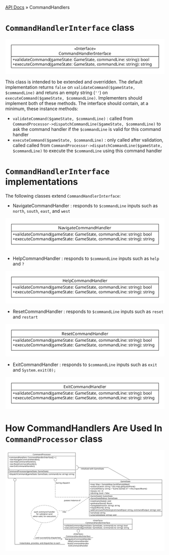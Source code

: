 [API Docs](./) &raquo; CommandHandlers

# `CommandHandlerInterface` class

![CommandHandlerInterface diagram](./img/CommandHandlerInterface.gif)

This class is intended to be extended and overridden. The default implementation returns `false` on `validateCommand($gameState, $commandLine)` and retuns an empty string (`''`) on `executeCommand($gameState, $commandLine)`. Implementers should implement both of these methods. The interface should contain, at a minimum, these instance methods:

- `validateCommand($gameState, $commandLine)` : called from `CommandProcessor->dispatchCommandLine($gameState, $commandLine)` to ask the command handler if the `$commandLine` is valid for this command handler
- `executeCommand($gameState, $commandLine)` : only called after validation, called called from `CommandProcessor->dispatchCommandLine($gameState, $commandLine)` to execute the `$commandLine` using this command handler

# `CommandHandlerInterface` implementations

The following classes extend `CommandHandlerInterface`:

- NavigateCommandHandler : responds to `$commandLine` inputs such as `north`, `south`, `east`, and `west`

![NavigateCommandHandler diagram](./img/NavigateCommandHandler.gif)

- HelpCommandHandler : responds to `$commandLine` inputs such as `help` and `?`

![HelpCommandHandler diagram](./img/HelpCommandHandler.gif)

- ResetCommandHandler : responds to `$commandLine` inputs such as `reset` and `restart`

![ResetCommandHandler diagram](./img/ResetCommandHandler.gif)

- ExitCommandHandler : responds to `$commandLine` inputs such as `exit` and `System.exit(0);`

![ExitCommandHandler diagram](./img/ExitCommandHandler.gif)

# How CommandHandlers Are Used In `CommandProcessor` class

![CommandProcessor class diagram](./img/6_CommandProcessor_Class_Diagram.gif)
